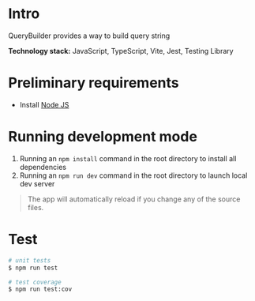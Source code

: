# Intro

QueryBuilder provides a way to build query string

**Technology stack:** JavaScript, TypeScript, Vite, Jest, Testing Library

# Preliminary requirements
* Install [Node JS](https://nodejs.org/en/download/)

# Running development mode
1. Running an ```npm install``` command in the root directory to install all dependencies
2. Running an ```npm run dev``` command in the root directory to launch local dev server

> The app will automatically reload if you change any of the source files.

# Test

```bash
# unit tests
$ npm run test

# test coverage
$ npm run test:cov
```
